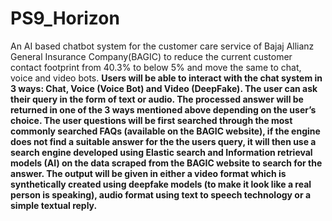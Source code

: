 # PS9_Horizon

An AI based chatbot system for the customer care service of Bajaj Allianz General Insurance Company(BAGIC) to reduce the current customer contact footprint from 40.3% to below 5% and move the same to chat, voice and video bots.
<b/>
Users will be able to interact with the chat system in 3 ways: Chat, Voice (Voice Bot) and Video (DeepFake).
<b/>
The user can ask their query in the form of text or audio. The processed answer will be returned in one of the 3 ways mentioned above depending on the user’s choice.
<b/>
The user questions will be first searched through the most commonly searched FAQs (available on the BAGIC website), if the engine does not find a suitable answer for the the users query, it will then use a search engine developed using Elastic search and Information retrieval models (AI) on the data scraped from the BAGIC website to search for the answer.
</b>
The output will be given in either a video format which is synthetically created using deepfake models (to make it look like a real person is speaking), audio format using text to speech technology or a simple textual reply.
